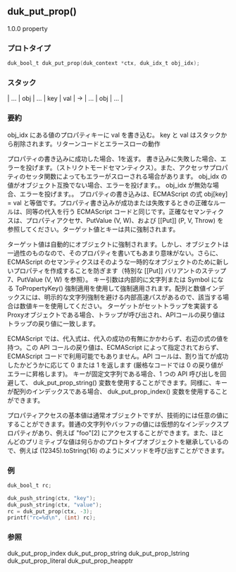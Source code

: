 ## duk_put_prop() 

1.0.0 property

### プロトタイプ

```c
duk_bool_t duk_put_prop(duk_context *ctx, duk_idx_t obj_idx);
```

### スタック

| ... | obj | ... | key | val | -> | ... | obj | ... |

### 要約

obj_idx にある値のプロパティキーに val を書き込む。 key と val はスタックから削除されます。リターンコードとエラースローの動作

プロパティの書き込みに成功した場合、1を返す。
書き込みに失敗した場合、エラーを投げます。（ストリクトモードセマンティクス）。また、アクセッサプロパティのセッタ関数によってもエラーがスローされる場合があります。
obj_idx の値がオブジェクト互換でない場合、エラーを投げます。。
obj_idx が無効な場合、エラーを投げます。。
プロパティの書き込みは、ECMAScript の式 obj[key] = val と等価です。プロパティ書き込みが成功または失敗するときの正確なルールは、同等の代入を行う ECMAScript コードと同じです。正確なセマンティクスは、プロパティアクセサ、PutValue (V, W)、および [[Put]] (P, V, Throw) を参照してください。ターゲット値とキーは共に強制されます。

ターゲット値は自動的にオブジェクトに強制されます。しかし、オブジェクトは一過性のものなので、そのプロパティを書いてもあまり意味がない。さらに、ECMAScript のセマンティクスはそのような一時的なオブジェクトのために新しいプロパティを作成することを防ぎます（特別な [[Put]] バリアントのステップ 7、PutValue (V, W) を参照）。
キー引数は内部的に文字列または Symbol になる ToPropertyKey() 強制適用を使用して強制適用されます。配列と数値インデックスには、明示的な文字列強制を避ける内部高速パスがあるので、該当する場合は数値キーを使用してください。
ターゲットがセットトラップを実装するProxyオブジェクトである場合、トラップが呼び出され、APIコールの戻り値はトラップの戻り値に一致します。

ECMAScript では、代入式は、代入の成功の有無にかかわらず、右辺の式の値を持つ。この API コールの戻り値は、ECMAScript によって指定されておらず、ECMAScript コードで利用可能でもありません。API コールは、割り当てが成功したかどうかに応じて 0 または 1 を返します (厳格なコードでは 0 の戻り値がエラーに昇格します)。
キーが固定文字列である場合、1 つの API 呼び出しを回避して、 duk_put_prop_string() 変数を使用することができます。同様に、キーが配列のインデックスである場合、 duk_put_prop_index() 変数を使用することができます。

プロパティアクセスの基本値は通常オブジェクトですが、技術的には任意の値にすることができます。普通の文字列やバッファの値には仮想的なインデックスプロパティがあり、例えば "foo"[2] にアクセスすることができます。また、ほとんどのプリミティブな値は何らかのプロトタイプオブジェクトを継承しているので、例えば (12345).toString(16) のようにメソッドを呼び出すことができます。

### 例

```c
duk_bool_t rc;

duk_push_string(ctx, "key");
duk_push_string(ctx, "value");
rc = duk_put_prop(ctx, -3);
printf("rc=%d\n", (int) rc);
```

### 参照

duk_put_prop_index
duk_put_prop_string
duk_put_prop_lstring
duk_put_prop_literal
duk_put_prop_heapptr